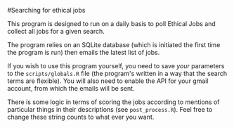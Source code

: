 #Searching for ethical jobs

This program is designed to run on a daily basis to poll Ethical Jobs and collect all jobs for a given search. 

The program relies on an SQLite database (which is initiated the first time the program is run) then emails the latest list of jobs. 

If you wish to use this program yourself, you need to save *your* parameters to the `scripts/globals.R` file (the program's written in a way that the search terms are flexible). You will also need to enable the API for your gmail account, from which the emails will be sent. 

There is some logic in terms of scoring the jobs according to mentions of particular things in their descriptions (see `post_process.R`). Feel free to change these string counts to what ever you want. 

 
